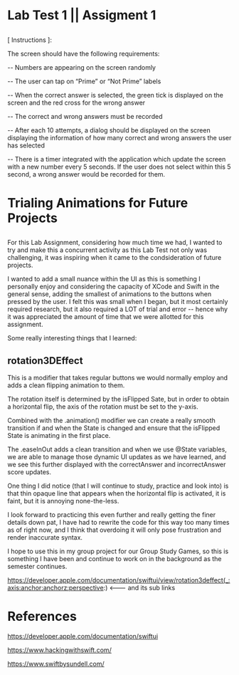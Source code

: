 # Lab Test 1 || Assigment 1
##
[ Instructions ]:

The screen should have the following requirements:

-- Numbers are appearing on the screen randomly

-- The user can tap on “Prime” or “Not Prime” labels

-- When the correct answer is selected, the green tick is displayed on the screen and
   the red cross for the wrong answer

-- The correct and wrong answers must be recorded

-- After each 10 attempts, a dialog should be displayed on the screen displaying the
   information of how many correct and wrong answers the user has selected

-- There is a timer integrated with the application which update the screen with a new
   number every 5 seconds. If the user does not select within this 5 second, a wrong
   answer would be recorded for them.
   ##
# Trialing Animations for Future Projects
##
For this Lab Assignment, considering how much time we had, I wanted to try and make this a concurrent activity as this Lab Test not only was challenging, it was inspiring when it came to the condsideration of future projects.

I wanted to add a small nuance within the UI as this is something I personally enjoy and considering the capacity of XCode and Swift in the general sense, adding the smallest of animations to the buttons when pressed by the user.
I felt this was small when I began, but it most certainly required research, but it also required a LOT of trial and error -- hence why it was appreciated the amount of time that we were allotted for this assignment.

Some really interesting things that I learned: 

## rotation3DEffect

This is a modifier that takes regular buttons we would normally employ and adds a clean flipping animation to them. 

The rotation itself is determined by the isFlipped Sate, but in order to obtain a horizontal flip, the axis of the rotation must be set to the y-axis. 

Combined with the .animation() modifier we can create a really smooth transition if and when the State is changed and ensure that the isFlipped State is animating in the first place.

The .easeInOut adds a clean transition and when we use @State variables, we are able to manage those dynamic UI updates as we have learned, and we see this further displayed with the correctAnswer and incorrectAnswer score updates.

One thing I did notice (that I will continue to study, practice and look into) is that thin opaque line that appears when the horizontal flip is activated, it is faint, but it is annoying none-the-less.

I look forward to practicing this even further and really getting the finer details down pat, I have had to rewrite the code for this way too many times as of right now, and I think that overdoing it will only pose frustration and render inaccurate syntax.

I hope to use this in my group project for our Group Study Games, so this is something I have been and continue to work on in the background as the semester continues.

https://developer.apple.com/documentation/swiftui/view/rotation3deffect(_:axis:anchor:anchorz:perspective:) <--- and its sub links

##

# References

https://developer.apple.com/documentation/swiftui

https://www.hackingwithswift.com/

https://www.swiftbysundell.com/




